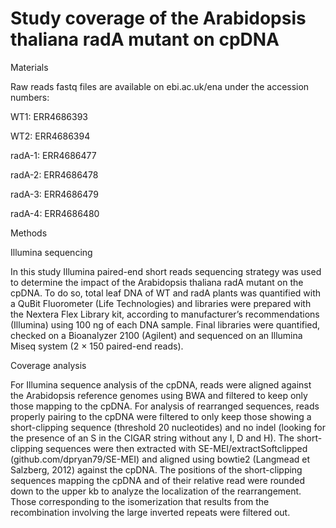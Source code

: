 # Study coverage of the Arabidopsis thaliana radA mutant on cpDNA

Materials

Raw reads fastq files are available on ebi.ac.uk/ena under the accession numbers:

WT1: ERR4686393

WT2: ERR4686394

radA-1: ERR4686477

radA-2: ERR4686478

radA-3: ERR4686479

radA-4: ERR4686480

Methods

Illumina sequencing

In this study Illumina paired-end short reads sequencing strategy was used to determine the impact of the Arabidopsis thaliana radA mutant on the cpDNA. To do so, total leaf DNA of WT and radA plants was quantified with a QuBit Fluorometer (Life Technologies) and libraries were prepared with the Nextera Flex Library kit, according to manufacturer’s recommendations (Illumina) using 100 ng of each DNA sample. Final libraries were quantified, checked on a Bioanalyzer 2100 (Agilent) and sequenced on an Illumina Miseq system (2 × 150 paired-end reads).

Coverage analysis

For Illumina sequence analysis of the cpDNA, reads were aligned against the Arabidopsis reference genomes using BWA and filtered to keep only those mapping to the cpDNA. For analysis of rearranged sequences, reads properly pairing to the cpDNA were filtered to only keep those showing a short-clipping sequence (threshold 20 nucleotides) and no indel (looking for the presence of an S in the CIGAR string without any I, D and H). The short-clipping sequences were then extracted with SE-MEI/extractSoftclipped (github.com/dpryan79/SE-MEI) and aligned using bowtie2 (Langmead et Salzberg, 2012) against the cpDNA. The positions of the short-clipping sequences mapping the cpDNA and of their relative read were rounded down to the upper kb to analyze the localization of the rearrangement. Those corresponding to the isomerization that results from the recombination involving the large inverted repeats were filtered out.
